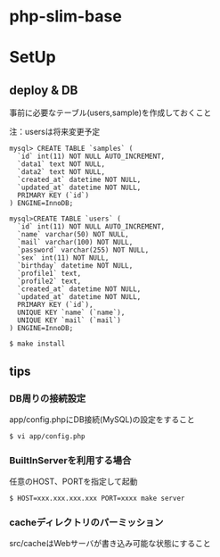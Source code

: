 # php-slim-base

# SetUp

## deploy & DB 
事前に必要なテーブル(users,sample)を作成しておくこと

注：usersは将来変更予定
```
mysql> CREATE TABLE `samples` (
  `id` int(11) NOT NULL AUTO_INCREMENT,
  `data1` text NOT NULL,
  `data2` text NOT NULL,
  `created_at` datetime NOT NULL,
  `updated_at` datetime NOT NULL,
  PRIMARY KEY (`id`)
) ENGINE=InnoDB;

mysql>CREATE TABLE `users` (
  `id` int(11) NOT NULL AUTO_INCREMENT,
  `name` varchar(50) NOT NULL,
  `mail` varchar(100) NOT NULL,
  `password` varchar(255) NOT NULL,
  `sex` int(11) NOT NULL,
  `birthday` datetime NOT NULL,
  `profile1` text,
  `profile2` text,
  `created_at` datetime NOT NULL,
  `updated_at` datetime NOT NULL,
  PRIMARY KEY (`id`),
  UNIQUE KEY `name` (`name`),
  UNIQUE KEY `mail` (`mail`)
) ENGINE=InnoDB;
```

```
$ make install
```


## tips
### DB周りの接続設定
app/config.phpにDB接続(MySQL)の設定をすること
```
$ vi app/config.php
```

### BuiltInServerを利用する場合
任意のHOST、PORTを指定して起動
```
$ HOST=xxx.xxx.xxx.xxx PORT=xxxx make server
```

### cacheディレクトリのパーミッション
src/cacheはWebサーバが書き込み可能な状態にすること


